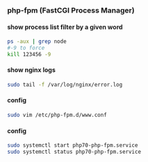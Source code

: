### php-fpm (FastCGI Process Manager)

#### show process list filter by a given word
```bash
ps -aux | grep node
#-9 to force
kill 123456 -9
```


#### show nginx logs
```bash
sudo tail -f /var/log/nginx/error.log
```

#### config
```bash
sudo vim /etc/php-fpm.d/www.conf
```



#### config
```bash
sudo systemctl start php70-php-fpm.service
sudo systemctl status php70-php-fpm.service
```

